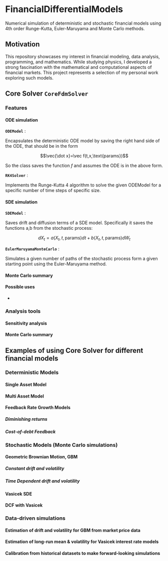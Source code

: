 # FinancialDifferentialModels
Numerical simulation of deterministic and stochastic financial models using 4th order Runge-Kutta, Euler-Maruyama and Monte Carlo methods.
## Motivation
This repository showcases my interest in financial modeling, data analysis, programming, and mathematics. While studying physics, I developed a strong fascination with the mathematical and computational aspects of financial markets. This project represents a selection of my personal work exploring such models.
## Core Solver **`CoreFdmSolver`**
### Features
#### ODE simulation

**`ODEModel`** : 

Encapsulates the deterministic ODE model by saving the right hand side of the ODE, that should be in the form 

$$\vec{\dot x}=\vec f(t,x,\text{params})$$

So the class saves the function $f$ and assumes the ODE is in the above form.

**`RK4Solver`** : 

Implements the Runge-Kutta 4 algorithm to solve the given ODEModel for a specific number of time steps of specific size.

#### SDE simulation

**`SDEModel`** :

Saves drift and diffusion terms of a SDE model. Specifically it saves the functions a,b from the stochastic process:

$$ dX_t=a(X_t,t, \text{params})dt+b(X_t,t, \text{params})dW_t $$

**`EulerMaruyamaMonteCarlo`** :

Simulates a given number of paths of the stochastic process form a given starting point using the Euler-Maruyama method.

#### Monte Carlo summary



#### Possible uses
- 

### Analysis tools
#### Sensitivity analysis
#### Monte Carlo summary

## Examples of using Core Solver for different financial models
### Deterministic Models
#### Single Asset Model
#### Multi Asset Model
#### Feedback Rate Growth Models
##### Diminishing returns
##### Cost-of-debt Feedback
### Stochastic Models (Monte Carlo simulations)
#### Geometric Brownian Motion, GBM
##### Constant drift and volatility
##### Time Dependent drift and volatility
#### Vasicek SDE
#### DCF with Vasicek

### Data-driven simulations
#### Estimation of drift and volatility for GBM from market price data
#### Estimation of long-run mean & volatility for Vasicek interest rate models
#### Calibration from historical datasets to make forward-looking simulations
